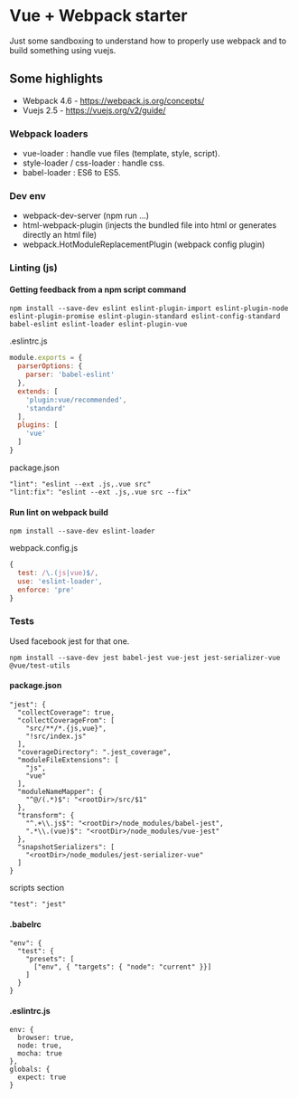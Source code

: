 # Vue + Webpack starter

Just some sandboxing to understand how to properly use webpack and to build something using vuejs.

## Some highlights

- Webpack 4.6 - <https://webpack.js.org/concepts/>
- Vuejs 2.5 - <https://vuejs.org/v2/guide/>

### Webpack loaders

- vue-loader : handle vue files (template, style, script).
- style-loader / css-loader : handle css.
- babel-loader : ES6 to ES5.

### Dev env

- webpack-dev-server (npm run ...)
- html-webpack-plugin (injects the bundled file into html or generates directly an html file)
- webpack.HotModuleReplacementPlugin (webpack config plugin)

### Linting (js)

#### Getting feedback from a npm script command

```npm
npm install --save-dev eslint eslint-plugin-import eslint-plugin-node eslint-plugin-promise eslint-plugin-standard eslint-config-standard babel-eslint eslint-loader eslint-plugin-vue
```

.eslintrc.js

```javascript
module.exports = {
  parserOptions: {
    parser: 'babel-eslint'
  },
  extends: [
    'plugin:vue/recommended',
    'standard'
  ],
  plugins: [
    'vue'
  ]
}
```

package.json

```scripts section
"lint": "eslint --ext .js,.vue src"
"lint:fix": "eslint --ext .js,.vue src --fix"
```

#### Run lint on webpack build

```npm
npm install --save-dev eslint-loader
```

webpack.config.js

```javascript
{
  test: /\.(js|vue)$/,
  use: 'eslint-loader',
  enforce: 'pre'
}
```

### Tests

Used facebook jest for that one.

```npm
npm install --save-dev jest babel-jest vue-jest jest-serializer-vue @vue/test-utils
```

#### package.json

```jest configuration at document root
"jest": {
  "collectCoverage": true,
  "collectCoverageFrom": [
    "src/**/*.{js,vue}",
    "!src/index.js"
  ],
  "coverageDirectory": ".jest_coverage",
  "moduleFileExtensions": [
    "js",
    "vue"
  ],
  "moduleNameMapper": {
    "^@/(.*)$": "<rootDir>/src/$1"
  },
  "transform": {
    "^.+\\.js$": "<rootDir>/node_modules/babel-jest",
    ".*\\.(vue)$": "<rootDir>/node_modules/vue-jest"
  },
  "snapshotSerializers": [
    "<rootDir>/node_modules/jest-serializer-vue"
  ]
}
```

scripts section

```scripts section
"test": "jest"
```

#### .babelrc

```Document root
"env": {
  "test": {
    "presets": [
      ["env", { "targets": { "node": "current" }}]
    ]
  }
}
```

#### .eslintrc.js

```Exported object properties
env: {
  browser: true,
  node: true,
  mocha: true
},
globals: {
  expect: true
}
```
